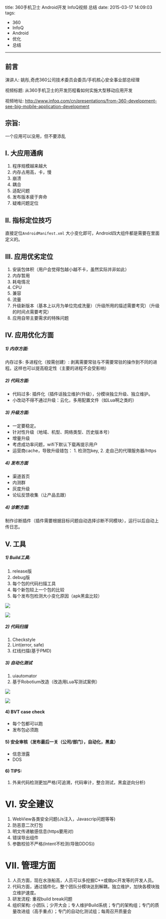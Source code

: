 title: 360手机卫士 Android开发 InfoQ视频 总结
date: 2015-03-17 14:09:03
tags:
- 360
- InfoQ
- Android
- 优化
- 总结

---

## 前言
演讲人: 姚彤,奇虎360公司技术委员会委员/手机核心安全事业部总经理

视频标题: 从360手机卫士的开发历程看如何实施大型移动应用开发

视频地址: http://www.infoq.com/cn/presentations/from-360-development-see-big-mobile-application-development 


## 宗旨:

一个应用可以没用，但不要添乱

<!--more-->
## I. 大应用通病
1. 程序规模越来越大
2. 内存占用高，卡，慢
3. 崩溃
4. 耦合
5. 适配问题
6. 发布版本疲于奔命
7. 疑难问题定位

## II. 指标定位技巧

直接定位`AndroidManifest.xml` 大小变化即可，Android四大组件都是需要在里面定义的。

## III. 应用优劣定位
1. 安装包体积（用户会觉得包越小越不卡，虽然实际并非如此）
2. 内存暂用
3. 耗电情况
4. CPU
5. 兼容
6. 流量
7. 升级新版本（基本上以月为单位完成洗量）（升级所用的描述需要考究）（升级的时间点需要考究）
8. 应用自带主要需求的特殊问题

## IV. 应用优化方面
##### 1) 内存方面:
内存过多: 多进程化（按需创建）: 剥离需要常驻与不需要常驻的操作到不同的进程。这样也可以提高稳定性（主要的进程不会受影响）

##### 2) 代码方面:
- 代码过多: 插件化（插件话独立维护/升级），分模块独立升级、独立维护。
- 小改动不得不通过升级：云化，多用配置文件（如Lua啊之类的）

##### 3) 升级方面:
- 一定要稳定。
- 针对性升级（地域、机型、网络类型、历史版本号）
- 增量升级
- 考虑成功率问题，wifi下默认下载再提示用户
- 运营商cache，导致升级错包： 1. 检测包key, 2. 走自己的代理服务器/https


##### 4) 发布方面
- 渠道首页
- 内测群
- 灰度升级
- 论坛反馈收集（让产品去跟）


##### 4) 诊断方面:
制作诊断插件（插件需要根据目标问题自动选择诊断不同模块），运行以后自动上传日志。

## V. 工具
##### 1) Build工具:
1. release版
2. debug版
3. 每个包的代码扫描工具
4. 每个新包较上一个包的比较
5. 每个发布包检测大小变化原因（apk黑盒比较）

![](/img/360-1.png)

![](/img/360-2.png)

##### 2) 代码扫描
1. Checkstyle
2. Lint(error, safe)
3. 红线扫描(基于PMD)


##### 3) 自动化测试
1. uiautomator
2. 基于Robotium改造（改造用Lua写测试案例）

![](/img/360-3.png)

![](/img/360-4.png)

#### 4) BVT case check
- 每个包都可以跑
- 发布包必须跑

#### 5) 安全审核（发布最后一关（公司/部门），自动化，黑盒）
- 信息泄露
- DOS


#### 6) TIPS:
1. 外来代码检测更加严格(可追溯，代码审计，整合测试，黑盒逆向分析)


# VI. 安全建议
1. WebView各类安全问题(Js注入，Javascrip问题等等)
2. 防恶意二次打包
3. 明文传递敏感信息(https要用对)
4. 错误导出组件
5. 参数校验不严格(Intent不检测(导致DDOS))

# VII. 管理方面

1. 人员方面，现在水涨船高，人员可以多挖掘C++或做pc开发等的开发人员。
2. 代码方面，通过插件化，整个团队分模块达到解耦，独立维护，加快各模块独立维护速度。
3. 研发流程: 重视build break问题
4. 组织架构: 小团队；少开大会；专人维护Build系统；专门的架构组；专门的质量改进组（高手重点）；专门的自动化测试组；每周召开质量会